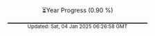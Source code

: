 <p align="center">
⏳Year Progress (0.90 %) <br>
▁▁▁▁▁▁▁▁▁▁▁▁▁▁▁▁▁▁▁▁▁▁▁▁▁▁▁▁▁▁ <br>
<sub>Updated: Sat, 04 Jan 2025 06:26:58 GMT</sub>
</p>

